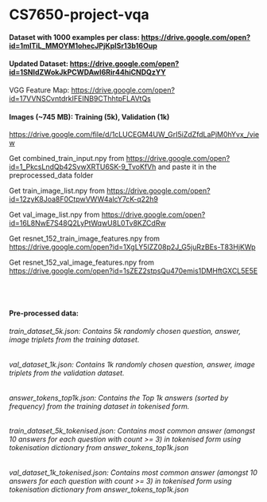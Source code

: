 # CS7650-project-vqa

#### Dataset with 1000 examples per class: https://drive.google.com/open?id=1mlTiL_MMOYM1ohecJPjKpISr13b16Oup

#### Updated Dataset: https://drive.google.com/open?id=1SNIdZWokJkPCWDAwI6Rir44hiCNDQzYY
VGG Feature Map: https://drive.google.com/open?id=17VVNSCvntdrkIFEINB9CThhtpFLAVtQs

#### Images (~745 MB): Training (5k), Validation (1k)
https://drive.google.com/file/d/1cLUCEGM4UW_GrI5iZdZfdLaPjM0hYvx_/view

Get combined_train_input.npy from https://drive.google.com/open?id=1_PkcsLndQb42SvwXRTU6SK-9_TvoKfVh and paste it in the preprocessed_data folder

Get train_image_list.npy from https://drive.google.com/open?id=12zyK8Joa8F0CtpwVWW4alcY7cK-q22h9

Get val_image_list.npy from https://drive.google.com/open?id=16L8NwE7S48Q2LyPtWqwU8L0Tv8KZCdRw

Get resnet_152_train_image_features.npy from https://drive.google.com/open?id=1XgLY5lZZ08p2J_G5juRzBEs-T83HjKWp

Get resnet_152_val_image_features.npy from https://drive.google.com/open?id=1sZEZ2stpsQu470emis1DMHftGXCL5E5E

<br><br>
#### Pre-processed data:
###### train_dataset_5k.json: Contains 5k randomly chosen question, answer, image triplets from the training dataset.
###### val_dataset_1k.json: Contains 1k randomly chosen question, answer, image triplets from the validation dataset.

###### answer_tokens_top1k.json: Contains the Top 1k answers (sorted by frequency) from the training dataset in tokenised form.
###### train_dataset_5k_tokenised.json: Contains most common answer (amongst 10 answers for each question with count >= 3) in tokenised form using tokenisation dictionary from answer_tokens_top1k.json
###### val_dataset_1k_tokenised.json: Contains most common answer (amongst 10 answers for each question with count >= 3) in tokenised form using tokenisation dictionary from answer_tokens_top1k.json
